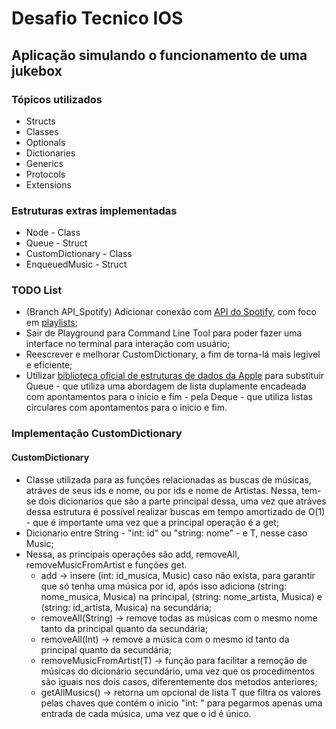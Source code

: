 # Desafio Tecnico IOS
## Aplicação simulando o funcionamento de uma jukebox

### Tópicos utilizados
* Structs
* Classes
* Optionals
* Dictionaries
* Generics
* Protocols
* Extensions

### Estruturas extras implementadas

* Node - Class
* Queue - Struct
* CustomDictionary - Class
* EnqueuedMusic - Struct

### TODO List

* (Branch API_Spotify) Adicionar conexão com [API do Spotify](https://developer.spotify.com/documentation/web-api), com foco em [playlists](https://developer.spotify.com/documentation/web-api/reference/get-playlists-tracks);
* Sair de Playground para Command Line Tool para poder fazer uma interface no terminal para interação com usuário;
* Reescrever e melhorar CustomDictionary, a fim de torna-lá mais legivel e eficiente;
* Utilizar [biblioteca oficial de estruturas de dados da Apple](https://github.com/apple/swift-collections) para substituir Queue - que utiliza uma abordagem de lista duplamente encadeada com apontamentos para o inicio e fim - pela Deque - que utiliza listas circulares com apontamentos para o inicio e fim.

### Implementação CustomDictionary

#### CustomDictionary
* Classe utilizada para as funções relacionadas as buscas de músicas, atráves de seus ids e nome, ou por ids e nome de Artistas. Nessa, tem-se dois dicionarios que são a parte principal dessa, uma vez que atráves dessa estrutura é possível realizar buscas em tempo amortizado de O(1) - que é importante uma vez que a principal operação é a get;
* Dicionario entre String - "int: id" ou "string: nome" - e T, nesse caso Music;
* Nessa, as principais operações são add, removeAll, removeMusicFromArtist e funções get.
  * add -> insere (int: id_musica, Music) caso não exista, para garantir que só tenha uma música por id, após isso adiciona (string: nome_musica, Musica) na principal, (string: nome_artista, Musica) e (string: id_artista, Musica) na secundária;
  * removeAll(String) -> remove todas as músicas com o mesmo nome tanto da principal quanto da secundária;
  * removeAll(Int) -> remove a música com o mesmo id tanto da principal quanto da secundária;
  * removeMusicFromArtist(T) -> função para facilitar a remoção de músicas do dicionário secundário, uma vez que os procedimentos são iguais nos dois casos, diferentemente dos metodos anteriores;
  * getAllMusics() -> retorna um opcional de lista T que filtra os valores pelas chaves que contém o inicio "int: " para pegarmos apenas uma entrada de cada música, uma vez que o id é único. 
